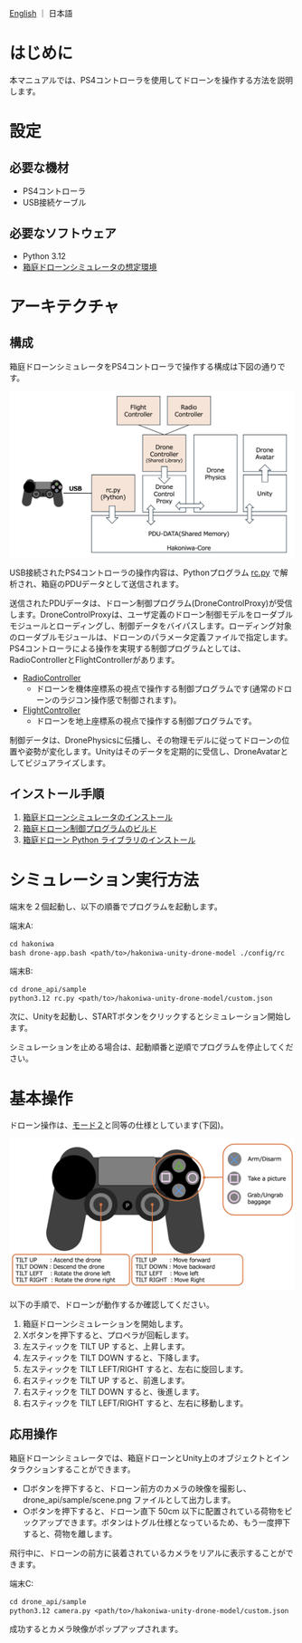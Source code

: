 [English](README.md) ｜ 日本語

# はじめに
本マニュアルでは、PS4コントローラを使用してドローンを操作する方法を説明します。

# 設定

## 必要な機材

* PS4コントローラ
* USB接続ケーブル

## 必要なソフトウェア

* Python 3.12
* [箱庭ドローンシミュレータの想定環境](https://github.com/toppers/hakoniwa-px4sim/blob/main/README-ja.md#%E7%92%B0%E5%A2%83)

# アーキテクチャ

## 構成

箱庭ドローンシミュレータをPS4コントローラで操作する構成は下図の通りです。

![アーキテクチャ](image_ps4_archtecture.png)

USB接続されたPS4コントローラの操作内容は、Pythonプログラム [rc.py](https://github.com/toppers/hakoniwa-px4sim/blob/main/drone_api/sample/rc.py) で解析され、箱庭のPDUデータとして送信されます。

送信されたPDUデータは、ドローン制御プログラム(DroneControlProxy)が受信します。DroneControlProxyは、ユーザ定義のドローン制御モデルをローダブルモジュールとローディングし、制御データをバイパスします。ローディング対象のローダブルモジュールは、ドローンのパラメータ定義ファイルで指定します。PS4コントローラによる操作を実現する制御プログラムとしては、RadioControllerとFlightControllerがあります。

* [RadioController](https://github.com/toppers/hakoniwa-px4sim/tree/main/drone_control/workspace/RadioController)
  * ドローンを機体座標系の視点で操作する制御プログラムです(通常のドローンのラジコン操作感で制御されます)。
* [FlightController](https://github.com/toppers/hakoniwa-px4sim/tree/main/drone_control/workspace/FlightController)
  * ドローンを地上座標系の視点で操作する制御プログラムです。

制御データは、DronePhysicsに伝播し、その物理モデルに従ってドローンの位置や姿勢が変化します。Unityはそのデータを定期的に受信し、DroneAvatarとしてビジュアライズします。


## インストール手順

1. [箱庭ドローンシミュレータのインストール](https://github.com/toppers/hakoniwa-px4sim/blob/main/hakoniwa/README-ja.md)
2. [箱庭ドローン制御プログラムのビルド](https://github.com/toppers/hakoniwa-px4sim/blob/main/drone_control/README-ja.md#%E3%83%93%E3%83%AB%E3%83%89%E6%96%B9%E6%B3%95)
3. [箱庭ドローン Python ライブラリのインストール](https://github.com/toppers/hakoniwa-px4sim/blob/main/drone_api/README-ja.md#%E3%82%A4%E3%83%B3%E3%82%B9%E3%83%88%E3%83%BC%E3%83%AB%E6%96%B9%E6%B3%95)


# シミュレーション実行方法

端末を２個起動し、以下の順番でプログラムを起動します。

端末A:
```
cd hakoniwa
bash drone-app.bash <path/to>/hakoniwa-unity-drone-model ./config/rc
```

端末B:
```
cd drone_api/sample
python3.12 rc.py <path/to>/hakoniwa-unity-drone-model/custom.json
```

次に、Unityを起動し、STARTボタンをクリックするとシミュレーション開始します。

シミュレーションを止める場合は、起動順番と逆順でプログラムを停止してください。

# 基本操作

ドローン操作は、[モード２](https://atcl-dsj.com/useful/2264/#:~:text=%E3%83%BB%E3%83%A2%E3%83%BC%E3%83%89%EF%BC%92%E3%81%AE%E6%93%8D%E4%BD%9C%E6%96%B9%E6%B3%95&text=%E3%83%A2%E3%83%BC%E3%83%89%EF%BC%92%E3%81%AE%E6%93%8D%E4%BD%9C%E6%96%B9%E6%B3%95%E3%81%A8%E3%81%97%E3%81%A6%E3%81%AF%E3%80%81%E3%83%A2%E3%83%BC%E3%83%89%EF%BC%91%E3%81%A8,%E3%82%92%E8%A1%8C%E3%81%A3%E3%81%A6%E3%81%84%E3%81%8D%E3%81%BE%E3%81%99%E3%80%82)と同等の仕様としています(下図)。

![PS4コントローラ](image_ps4.png)

以下の手順で、ドローンが動作するか確認してください。

1. 箱庭ドローンシミュレーションを開始します。
2. Xボタンを押下すると、プロペラが回転します。
3. 左スティックを TILT UP すると、上昇します。
4. 左スティックを TILT DOWN すると、下降します。
5. 左スティックを TILT LEFT/RIGHT すると、左右に旋回します。
6. 右スティックを TILT UP すると、前進します。
7. 右スティックを TILT DOWN すると、後進します。
8. 右スティックを TILT LEFT/RIGHT すると、左右に移動します。

## 応用操作

箱庭ドローンシミュレータでは、箱庭ドローンとUnity上のオブジェクトとインタラクションすることができます。

* □ボタンを押下すると、ドローン前方のカメラの映像を撮影し、drone_api/sample/scene.png ファイルとして出力します。
* ○ボタンを押下すると、ドローン直下 50cm 以下に配置されている荷物をピックアップできます。ボタンはトグル仕様となっているため、もう一度押下すると、荷物を離します。

飛行中に、ドローンの前方に装着されているカメラをリアルに表示することができます。

端末C:
```
cd drone_api/sample
python3.12 camera.py <path/to>/hakoniwa-unity-drone-model/custom.json
```

成功するとカメラ映像がポップアップされます。
